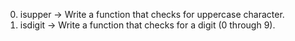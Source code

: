 0. isupper -> Write a function that checks for uppercase character.
1. isdigit -> Write a function that checks for a digit (0 through 9).
